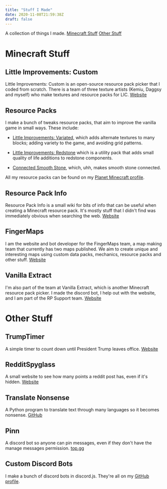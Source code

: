 ```yaml
---
title: "Stuff I Made"
date: 2020-11-08T21:59:38Z
draft: false
---
```


A collection of things I made. [Minecraft Stuff](#minecraft-stuff) [Other Stuff](#other-stuff)



# Minecraft Stuff

## Little Improvements: Custom
Little Improvements: Custom is an open-source resource pack picker that I coded from scratch. There is a team of three texture artists (Kemiu, Daggsy and myself) who make textures and resource packs for LIC.
[Website](https://www.littleimprovements-custom.tk/)


## Resource Packs

I make a bunch of tweaks resource packs, that aim to improve the vanilla game in small ways. These include:

- [Little Improvements: Variated](https://www.planetminecraft.com/texture-pack/little-improvements-variated/), which adds alternate textures to many blocks; adding variety to the game, and avoiding grid patterns.

- [Little Improvements: Redstone](https://www.planetminecraft.com/texture-pack/little-improvements-redstone/) which is a utility pack that adds small quality of life additions to redstone components.

- [Connected Smooth Stone](https://www.planetminecraft.com/texture-pack/connected-smooth-stone-no-optifine/), which, uhh, makes smooth stone connected.

All my resource packs can be found on my [Planet Minecraft profile](https://www.planetminecraft.com/member/beatso/).


## Resource Pack Info

Resource Pack Info  is a small wiki for bits of info that can be useful when creating a Minecraft resource pack. It's mostly stuff that I didn't find was immediately obvious when searching the web.
[Website](https://rpinfo.beatso.tk/)


## FingerMaps

I am the website and bot developer for the FingerMaps team, a map making team that currently has two maps published. We aim to create unique and interesting maps using custom data packs, mechanics, resource packs and other stuff.
[Website](https://fingermaps.net/)  


## Vanilla Extract

I'm also part of the team at Vanilla Extract, which is another Minecraft resource pack picker. I made the discord bot, I help out with the website, and I am part of the RP Support team.
[Website](https://sites.google.com/view/vanillaextract)



# Other Stuff


## TrumpTimer

A simple timer to count down until President Trump leaves office. [Website](https://beatso.github.io/TrumpTimer/)


## RedditSpyglass

A small website to see how many points a reddit post has, even if it's hidden. [Website](https://beatso.github.io/RedditSpyglass/)


## Translate Nonsense

A Python program to translate text through many languages so it becomes nonsense. [GitHub](https://github.com/Beatso/TranslateNonsense)


## Pinn

A discord bot so anyone can pin messages, even if they don't have the manage messages permission. [top.gg](https://top.gg/bot/763842999573544981)


## Custom Discord Bots

I make a bunch of discord bots in discord.js. They're all on my [GitHub profile](https://github.com/Beatso?tab=repositories).
